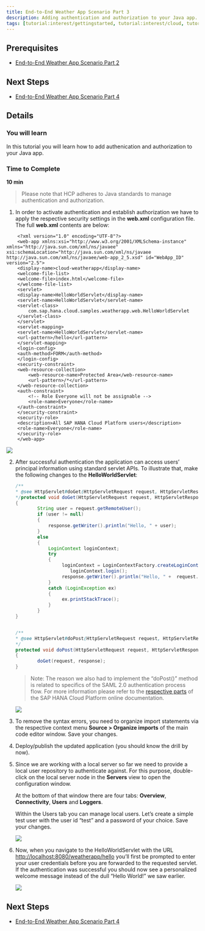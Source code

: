 ```yaml
---
title: End-to-End Weather App Scenario Part 3
description: Adding authentication and authorization to your Java app.
tags: [tutorial:interest/gettingstarted, tutorial:interest/cloud, tutorial:product/hcp, tutorial:technology/java]
---
```


## Prerequisites  
 - [End-to-End Weather App Scenario Part 2](http://go.sap.com/developer/tutorials/hcp-java-weatherapp-part2.html)

## Next Steps
 - [End-to-End Weather App Scenario Part 4](http://go.sap.com/developer/tutorials/hcp-java-weatherapp-part4.html)
 
## Details
### You will learn  
In this tutorial you will learn how to add authenication and authorization to your Java app.

### Time to Complete
**10 min**
 

> Please note that HCP adheres to Java standards to manage authentication and authorization.

1. In order to activate authentication and establish authorization we have to apply the respective security settings in the **web.xml** configuration file. The full **web.xml** contents are below:

```markup
    <?xml version="1.0" encoding="UTF-8"?>
    <web-app xmlns:xsi="http://www.w3.org/2001/XMLSchema-instance" xmlns="http://java.sun.com/xml/ns/javaee" xsi:schemaLocation="http://java.sun.com/xml/ns/javaee http://java.sun.com/xml/ns/javaee/web-app_2_5.xsd" id="WebApp_ID" version="2.5">
    <display-name>cloud-weatherapp</display-name>
    <welcome-file-list>
    <welcome-file>index.html</welcome-file>
    </welcome-file-list>
    <servlet>
    <display-name>HelloWorldServlet</display-name>
    <servlet-name>HelloWorldServlet</servlet-name>
    <servlet-class>
        com.sap.hana.cloud.samples.weatherapp.web.HelloWorldServlet
    </servlet-class>
    </servlet>
    <servlet-mapping>
    <servlet-name>HelloWorldServlet</servlet-name>
    <url-pattern>/hello</url-pattern>
    </servlet-mapping>
    <login-config>
    <auth-method>FORM</auth-method>
    </login-config>
    <security-constraint>
    <web-resource-collection>
        <web-resource-name>Protected Area</web-resource-name>
        <url-pattern>/*</url-pattern>
    </web-resource-collection>
    <auth-constraint>
        <!-- Role Everyone will not be assignable -->
        <role-name>Everyone</role-name>
    </auth-constraint>
    </security-constraint>
    <security-role>
    <description>All SAP HANA Cloud Platform users</description>
    <role-name>Everyone</role-name>
    </security-role>
    </web-app>
```
 
![](https://raw.githubusercontent.com/SAPDocuments/Tutorials/master/tutorials/hcp-java-weatherapp-part3/e2e_03-1.png)
 
2. After successful authentication the application can access users’ principal information using standard servlet APIs. To illustrate that, make the following changes to the **HelloWorldServlet**:

    ```java
    /**
    * @see HttpServlet#doGet(HttpServletRequest request, HttpServletResponse response)
    */protected void doGet(HttpServletRequest request, HttpServletResponse response) throws ServletException, IOException 
    {
    	    String user = request.getRemoteUser();
    	    if (user != null)
    	    {
    	        response.getWriter().println("Hello, " + user);
    	    }
    	    else
    	    {
    	        LoginContext loginContext;
    		    try 
    	        {
    	             loginContext = LoginContextFactory.createLoginContext("FORM");
    			 		loginContext.login();
    	             response.getWriter().println("Hello, " +  request.getRemoteUser());
    	        } 
    	        catch (LoginException ex) 
    	        {
    	             ex.printStackTrace();
    		    }
    	    }
    }
    
    
    /**
    * @see HttpServlet#doPost(HttpServletRequest request, HttpServletResponse response)
    */
    protected void doPost(HttpServletRequest request, HttpServletResponse response) throws ServletException, IOException 
    {	
    		doGet(request, response);
    }
    ```

    > Note: The reason we also had to implement the “doPost()” method is related to specifics of the SAML 2.0 authentication process  flow. For more information please refer to the [respective parts](https://help.hana.ondemand.com/help/frameset.htm?e637f62abb571014857cb0232adc43a7.html) of the SAP HANA Cloud Platform online documentation.

    ![](https://raw.githubusercontent.com/SAPDocuments/Tutorials/master/tutorials/hcp-java-weatherapp-part3/e2e_03-2.png)


3. To remove the syntax errors, you need to organize import statements via the respective context menu **Source > Organize imports** of the main code editor window. Save your changes.

4. Deploy/publish the updated application (you should know the drill by now).

5. Since we are working with a local server so far we need to provide a local user repository to authenticate against. For this purpose, double-click on the local server node in the **Servers** view to open the configuration window.

    At the bottom of that window there are four tabs: **Overview**, **Connectivity**, **Users** and **Loggers**.

    Within the Users tab you can manage local users. Let’s create a simple test user with the user id “test” and a password of your choice. Save your changes.

    ![](https://raw.githubusercontent.com/SAPDocuments/Tutorials/master/tutorials/hcp-java-weatherapp-part3/e2e_03-5.png)

6. Now, when you navigate to the HelloWorldServlet with the URL <http://localhost:8080/weatherapp/hello> you’ll first be prompted to enter your user credentials before you are forwarded to the requested servlet. If the authentication was successful you should now see a personalized welcome message instead of the dull “Hello World!” we saw earlier. 

    ![](https://raw.githubusercontent.com/SAPDocuments/Tutorials/master/tutorials/hcp-java-weatherapp-part3/e2e_03-6.png)
 

## Next Steps
 - [End-to-End Weather App Scenario Part 4](http://go.sap.com/developer/tutorials/hcp-java-weatherapp-part4.html)
